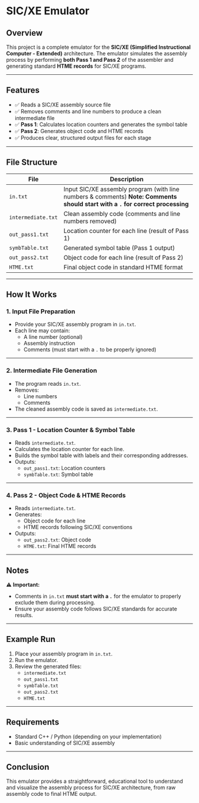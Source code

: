 # SIC/XE Emulator

## Overview

This project is a complete emulator for the **SIC/XE (Simplified Instructional Computer - Extended)** architecture. The emulator simulates the assembly process by performing **both Pass 1 and Pass 2** of the assembler and generating standard **HTME records** for SIC/XE programs.

---

## Features

- ✅ Reads a SIC/XE assembly source file
- ✅ Removes comments and line numbers to produce a clean intermediate file
- ✅ **Pass 1**: Calculates location counters and generates the symbol table
- ✅ **Pass 2**: Generates object code and HTME records
- ✅ Produces clear, structured output files for each stage

---

## File Structure

| File              | Description                                                |
|-------------------|------------------------------------------------------------|
| `in.txt`          | Input SIC/XE assembly program (with line numbers & comments) **Note: Comments should start with a `.` for correct processing** |
| `intermediate.txt`| Clean assembly code (comments and line numbers removed)    |
| `out_pass1.txt`   | Location counter for each line (result of Pass 1)          |
| `symbTable.txt`   | Generated symbol table (Pass 1 output)                     |
| `out_pass2.txt`   | Object code for each line (result of Pass 2)               |
| `HTME.txt`        | Final object code in standard HTME format                  |

---

## How It Works

### 1. Input File Preparation

- Provide your SIC/XE assembly program in `in.txt`.
- Each line may contain:
  - A line number (optional)
  - Assembly instruction
  - Comments (must start with a `.` to be properly ignored)

---

### 2. Intermediate File Generation

- The program reads `in.txt`.
- Removes:
  - Line numbers
  - Comments
- The cleaned assembly code is saved as `intermediate.txt`.

---

### 3. Pass 1 - Location Counter & Symbol Table

- Reads `intermediate.txt`.
- Calculates the location counter for each line.
- Builds the symbol table with labels and their corresponding addresses.
- Outputs:
  - `out_pass1.txt`: Location counters
  - `symbTable.txt`: Symbol table

---

### 4. Pass 2 - Object Code & HTME Records

- Reads `intermediate.txt`.
- Generates:
  - Object code for each line
  - HTME records following SIC/XE conventions
- Outputs:
  - `out_pass2.txt`: Object code
  - `HTME.txt`: Final HTME records

---

## Notes

⚠️ **Important:**  
- Comments in `in.txt` **must start with a `.`** for the emulator to properly exclude them during processing.
- Ensure your assembly code follows SIC/XE standards for accurate results.

---

## Example Run

1. Place your assembly program in `in.txt`.
2. Run the emulator.
3. Review the generated files:
   - `intermediate.txt`
   - `out_pass1.txt`
   - `symbTable.txt`
   - `out_pass2.txt`
   - `HTME.txt`

---

## Requirements

- Standard C++ / Python (depending on your implementation)
- Basic understanding of SIC/XE assembly

---

## Conclusion

This emulator provides a straightforward, educational tool to understand and visualize the assembly process for SIC/XE architecture, from raw assembly code to final HTME output.
